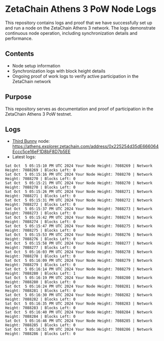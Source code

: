 # ZetaChain Athens 3 PoW Node Logs
This repository contains logs and proof that we have successfully set up and run a node on the ZetaChain Athens 3 network. The logs demonstrate continuous node operation, including synchronization details and performance.

## Contents
- Node setup information
- Synchronization logs with block height details
- Ongoing proof of work logs to verify active participation in the ZetaChain network

## Purpose
This repository serves as documentation and proof of participation in the ZetaChain Athens 3 PoW testnet.

## Logs

- [Third Bunny](https://thirdbunny.xyz/) node: https://athens.explorer.zetachain.com/address/0x225254d35dE666064Eccc5ce16eF1D8bF8D7b5EE
- Latest logs:
```
Sat Oct  5 05:15:10 PM UTC 2024 Your Node Height: 7088269 | Network Height: 7088269 | Blocks Left: 0
Sat Oct  5 05:15:16 PM UTC 2024 Your Node Height: 7088270 | Network Height: 7088270 | Blocks Left: 0
Sat Oct  5 05:15:21 PM UTC 2024 Your Node Height: 7088270 | Network Height: 7088270 | Blocks Left: 0
Sat Oct  5 05:15:26 PM UTC 2024 Your Node Height: 7088271 | Network Height: 7088271 | Blocks Left: 0
Sat Oct  5 05:15:31 PM UTC 2024 Your Node Height: 7088272 | Network Height: 7088272 | Blocks Left: 0
Sat Oct  5 05:15:37 PM UTC 2024 Your Node Height: 7088273 | Network Height: 7088273 | Blocks Left: 0
Sat Oct  5 05:15:42 PM UTC 2024 Your Node Height: 7088274 | Network Height: 7088274 | Blocks Left: 0
Sat Oct  5 05:15:47 PM UTC 2024 Your Node Height: 7088275 | Network Height: 7088275 | Blocks Left: 0
Sat Oct  5 05:15:53 PM UTC 2024 Your Node Height: 7088276 | Network Height: 7088276 | Blocks Left: 0
Sat Oct  5 05:15:58 PM UTC 2024 Your Node Height: 7088277 | Network Height: 7088277 | Blocks Left: 0
Sat Oct  5 05:16:03 PM UTC 2024 Your Node Height: 7088278 | Network Height: 7088278 | Blocks Left: 0
Sat Oct  5 05:16:09 PM UTC 2024 Your Node Height: 7088279 | Network Height: 7088279 | Blocks Left: 0
Sat Oct  5 05:16:14 PM UTC 2024 Your Node Height: 7088279 | Network Height: 7088280 | Blocks Left: 1
Sat Oct  5 05:16:19 PM UTC 2024 Your Node Height: 7088280 | Network Height: 7088280 | Blocks Left: 0
Sat Oct  5 05:16:24 PM UTC 2024 Your Node Height: 7088281 | Network Height: 7088281 | Blocks Left: 0
Sat Oct  5 05:16:30 PM UTC 2024 Your Node Height: 7088282 | Network Height: 7088282 | Blocks Left: 0
Sat Oct  5 05:16:35 PM UTC 2024 Your Node Height: 7088283 | Network Height: 7088283 | Blocks Left: 0
Sat Oct  5 05:16:40 PM UTC 2024 Your Node Height: 7088284 | Network Height: 7088284 | Blocks Left: 0
Sat Oct  5 05:16:46 PM UTC 2024 Your Node Height: 7088285 | Network Height: 7088285 | Blocks Left: 0
Sat Oct  5 05:16:51 PM UTC 2024 Your Node Height: 7088286 | Network Height: 7088286 | Blocks Left: 0
```
